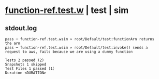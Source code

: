 # [function-ref.test.w](../../../../../../examples/tests/sdk_tests/function/function-ref.test.w) | test | sim

## stdout.log
```log
pass ─ function-ref.test.wsim » root/Default/test:functionArn returns the arn                                                 
pass ─ function-ref.test.wsim » root/Default/test:invoke() sends a request to aws, fails because we are using a dummy function

Tests 2 passed (2)
Snapshots 1 skipped
Test Files 1 passed (1)
Duration <DURATION>
```

